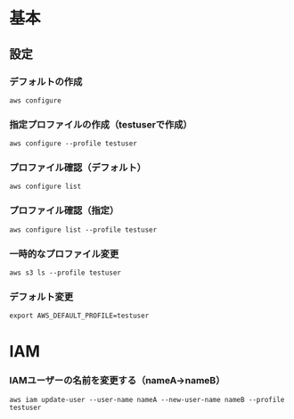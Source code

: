 # 基本
## 設定
### デフォルトの作成
```
aws configure
```

### 指定プロファイルの作成（testuserで作成）
```
aws configure --profile testuser
```

### プロファイル確認（デフォルト）
```
aws configure list
```

### プロファイル確認（指定）
```
aws configure list --profile testuser
```

### 一時的なプロファイル変更
```
aws s3 ls --profile testuser
```

### デフォルト変更
```
export AWS_DEFAULT_PROFILE=testuser
```

# IAM
### IAMユーザーの名前を変更する（nameA→nameB）
```
aws iam update-user --user-name nameA --new-user-name nameB --profile testuser
```
